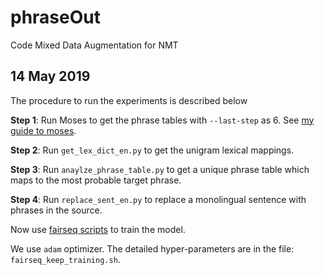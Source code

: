 # phraseOut
Code Mixed Data Augmentation for NMT

## 14 May 2019

The procedure to run the experiments is described below

**Step 1**: Run Moses to get the phrase tables with `--last-step` as 6. See [my guide to moses](http://cslab.org/blog/moses-basics).

**Step 2**: Run `get_lex_dict_en.py` to get the unigram lexical mappings.

**Step 3**: Run `anaylze_phrase_table.py` to get a unique phrase table which maps to the most probable target phrase.

**Step 4**: Run `replace_sent_en.py` to replace a monolingual sentence with phrases in the source.

Now use [fairseq scripts](https://github.com/bnjasim/research/blob/master/2019/05_may/fairseq_multi.sh) to train the model.

We use `adam` optimizer. The detailed hyper-parameters are in the file: `fairseq_keep_training.sh`.
